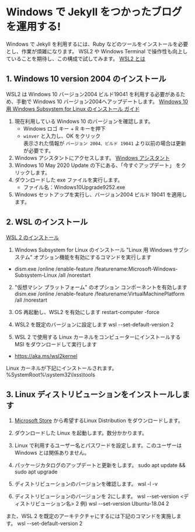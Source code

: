 # Windows で Jekyll をつかったブログを運用する!
Windows で Jekyll を利用するには、Ruby などのツールをインストールを必要とし、作業が煩雑になります。
WSL2 や Windows Terminal で操作性も向上していることを期待し、この構成で試してみます。
[WSL2 とは](https://forest.watch.impress.co.jp/docs/shseri/win10may2020/1250493.html)

## 1. Windows 10 version 2004 のインストール
WSL2 は Windows 10 バージョン2004 ビルド19041 を利用する必要があるため、手動で Windows 10 バージョン2004へアップデートします。
[Windows 10 用 Windows Subsystem for Linux のインストール ガイド](https://docs.microsoft.com/ja-jp/windows/wsl/install-win10)

1. 現在利用している Windows 10 のバージョンを確認します。
    + Windows ロゴ キー + R キーを押下
    + `winver` と入力し、OK をクリック  
    表示された情報が `バージョン 2004、ビルド 19041` より以前の場合は更新が必要です。
2. Windows アシスタントにアクセスします。
    [Windows アシスタント](https://www.microsoft.com/software-download/windows10)
3. Windows 10 May 2020 Update の下にある、「今すぐアップデート」 をクリックします。
4. ダウンロードした exe ファイルを実行します。
    + ファイル名：Windows10Upgrade9252.exe
5. Windows セットアップを実行し、バージョン2004 ビルド 19041 を適用します。


## 2. WSL のインストール
[WSL 2 のインストール](https://docs.microsoft.com/ja-jp/windows/wsl/install-win10)

1. Windows Subsystem for Linux のインストール
"Linux 用 Windows サブシステム" オプション機能を有効にするコマンドを実行します
+ dism.exe /online /enable-feature /featurename:Microsoft-Windows-Subsystem-Linux /all /norestart

2. "仮想マシン プラットフォーム" のオプション コンポーネントを有効します
dism.exe /online /enable-feature /featurename:VirtualMachinePlatform /all /norestart

3. OS 再起動し、WSL2 を有効にします
restart-computer -force

4. WSL2 を既定のバージョンに設定します
wsl --set-default-version 2

5. WSL 2 で使用する Linux カーネルをコンピューターにインストールする MSI をダウンロードして実行します
+ https://aka.ms/wsl2kernel

Linux カーネルが下記にインストールされます。
%SystemRoot%\system32\lxss\tools

## 3. Linux ディストリビューションをインストールします
1. [Microsoft Store](https://aka.ms/wslstore) から希望するLinux Distribution をダウンロードします。

2. ダウンロードした Linux を起動します。数分かかります。

3. Linux で利用するユーザー名とパスワードを設定します。このユーザーは Windows とは関係ありません。

4. パッケージカタログのアップデートと更新をします。
sudo apt update && sudo apt upgrade

5. ディストリビューションのバージョンを確認します。
wsl -l -v

5. ディストリビューションのバージョンを 2にします。
wsl --set-version <ディストリビューション名> 2
例) wsl --set-version Ubuntu-18.04 2

また、WSL 2 を既定のアーキテクチャにするには下記のコマンドを実施します。
wsl --set-default-version 2






